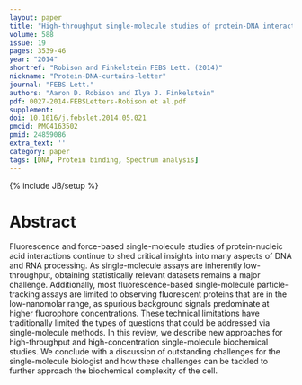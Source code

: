 ```yaml
---
layout: paper
title: "High-throughput single-molecule studies of protein-DNA interactions."
volume: 588
issue: 19
pages: 3539-46
year: "2014"
shortref: "Robison and Finkelstein FEBS Lett. (2014)"
nickname: "Protein-DNA-curtains-letter"
journal: "FEBS Lett."
authors: "Aaron D. Robison and Ilya J. Finkelstein"
pdf: 0027-2014-FEBSLetters-Robison et al.pdf
supplement:
doi: 10.1016/j.febslet.2014.05.021
pmcid: PMC4163502
pmid: 24859086
extra_text: ''
category: paper
tags: [DNA, Protein binding, Spectrum analysis]
---
```

{% include JB/setup %}

# Abstract

Fluorescence and force-based single-molecule studies of protein-nucleic acid interactions continue to shed critical insights into many aspects of DNA and RNA processing. As single-molecule assays are inherently low-throughput, obtaining statistically relevant datasets remains a major challenge. Additionally, most fluorescence-based single-molecule particle-tracking assays are limited to observing fluorescent proteins that are in the low-nanomolar range, as spurious background signals predominate at higher fluorophore concentrations. These technical limitations have traditionally limited the types of questions that could be addressed via single-molecule methods. In this review, we describe new approaches for high-throughput and high-concentration single-molecule biochemical studies. We conclude with a discussion of outstanding challenges for the single-molecule biologist and how these challenges can be tackled to further approach the biochemical complexity of the cell.
